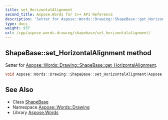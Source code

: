 ```yaml
---
title: set_HorizontalAlignment
second_title: Aspose.Words for C++ API Reference
description: 'Setter for Aspose::Words::Drawing::ShapeBase::get_HorizontalAlignment.'
type: docs
weight: 937
url: /cpp/aspose.words.drawing/shapebase/set_horizontalalignment/
---
```

## ShapeBase::set_HorizontalAlignment method


Setter for [Aspose::Words::Drawing::ShapeBase::get_HorizontalAlignment](../get_horizontalalignment/).

```cpp
void Aspose::Words::Drawing::ShapeBase::set_HorizontalAlignment(Aspose::Words::Drawing::HorizontalAlignment value)
```

## See Also

* Class [ShapeBase](../)
* Namespace [Aspose::Words::Drawing](../../)
* Library [Aspose.Words](../../../)
